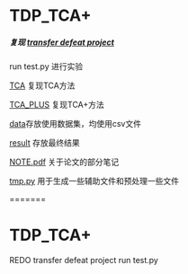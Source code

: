 # TDP_TCA+
##### 复现 [transfer defeat project](http://www.cse.ust.hk/~hunkim/papers/nam-icse2013.pdf) 

run test.py 进行实验

[TCA](./TCA.py) 复现TCA方法

[TCA_PLUS](./TCA_plus.py) 复现TCA+方法

[data](./data)存放使用数据集，均使用csv文件

[result](./result) 存放最终结果

[NOTE.pdf](./NOTE.pdf) 关于论文的部分笔记

[tmp.py](./tmp.py) 用于生成一些辅助文件和预处理一些文件





=======
# TDP_TCA+
REDO transfer defeat project
run test.py
